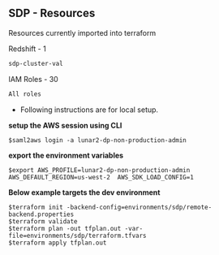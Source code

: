 ## SDP - Resources

Resources currently imported into terraform

Redshift - 1

```sh
sdp-cluster-val
```

IAM Roles - 30

```sh
All roles 
```



- Following instructions are for local setup.

__setup the AWS session using CLI__
```
$saml2aws login -a lunar2-dp-non-production-admin
```
__export the environment variables__
```
$export AWS_PROFILE=lunar2-dp-non-production-admin AWS_DEFAULT_REGION=us-west-2  AWS_SDK_LOAD_CONFIG=1
```
__Below example targets the dev environment__
```
$terraform init -backend-config=environments/sdp/remote-backend.properties
$terraform validate
$terraform plan -out tfplan.out -var-file=environments/sdp/terraform.tfvars
$terraform apply tfplan.out
```